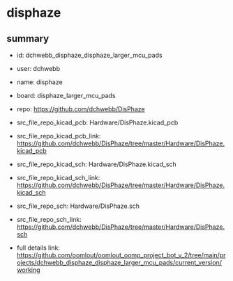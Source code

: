 # disphaze
 
## summary 
* id: dchwebb_disphaze_disphaze_larger_mcu_pads
* user: dchwebb
* name: disphaze
* board: disphaze_larger_mcu_pads
* repo: https://github.com/dchwebb/DisPhaze
* src_file_repo_kicad_pcb: Hardware/DisPhaze.kicad_pcb
* src_file_repo_kicad_pcb_link: https://github.com/dchwebb/DisPhaze/tree/master/Hardware/DisPhaze.kicad_pcb
* src_file_repo_kicad_sch: Hardware/DisPhaze.kicad_sch
* src_file_repo_kicad_sch_link: https://github.com/dchwebb/DisPhaze/tree/master/Hardware/DisPhaze.kicad_sch

* src_file_repo_sch: Hardware/DisPhaze.sch
* src_file_repo_sch_link: https://github.com/dchwebb/DisPhaze/tree/master/Hardware/DisPhaze.sch
* full details link: https://github.com/oomlout/oomlout_oomp_project_bot_v_2/tree/main/projects/dchwebb_disphaze_disphaze_larger_mcu_pads/current_version/working  







